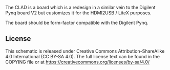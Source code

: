 
The CLAD is a board which is a redesign in a similar vein to the Digilent Pynq
board V2 but customizes it for the HDMI2USB / LiteX purposes.

The board should be form-factor compatible with the Digilent Pynq.

## License

This schematic is released under Creative Commons Attribution-ShareAlike 4.0
International (CC BY-SA 4.0). The full license text can be found in the COPYING
file or at https://creativecommons.org/licenses/by-sa/4.0/
